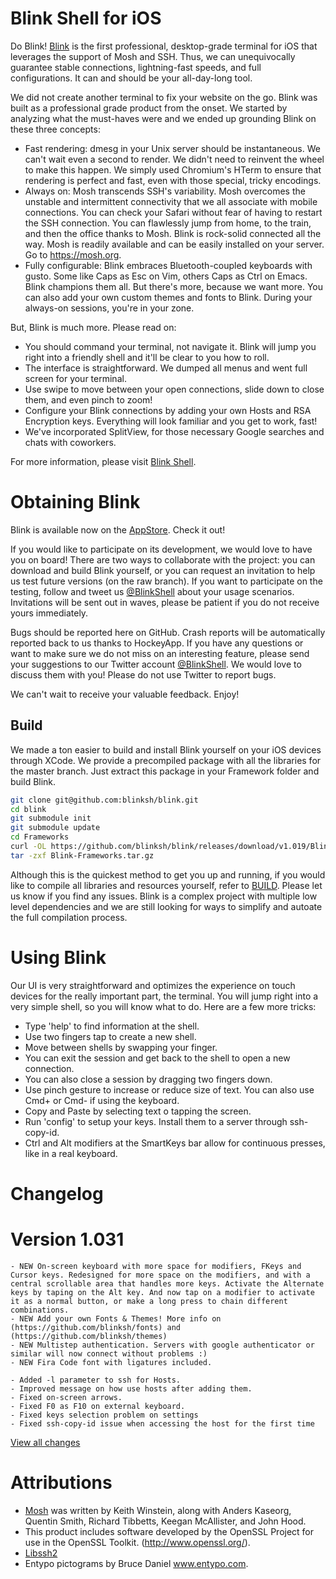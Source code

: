 # Blink Shell for iOS
Do Blink! [Blink](http://blink.sh) is the first professional, desktop-grade terminal for iOS that leverages the support of Mosh and SSH. Thus, we can unequivocally guarantee stable connections, lightning-fast speeds, and full configurations. It can and should be your all-day-long tool.

We did not create another terminal to fix your website on the go. Blink was built as a professional grade product from the onset. We started by analyzing what the must-haves were and we ended up grounding Blink on these three concepts:
- Fast rendering: dmesg in your Unix server should be instantaneous. We can't wait even a second to render. We didn't need to reinvent the wheel to make this happen. We simply used Chromium's HTerm to ensure that rendering is perfect and fast, even with those special, tricky encodings.
- Always on: Mosh transcends SSH's variability. Mosh overcomes the unstable and intermittent connectivity that we all associate with mobile connections. You can check your Safari without fear of having to restart the SSH connection. You can flawlessly jump from home, to the train, and then the office thanks to Mosh. Blink is rock-solid connected all the way. Mosh is readily available and can be easily installed on your server. Go to https://mosh.org. 
- Fully configurable: Blink embraces Bluetooth-coupled keyboards with gusto. Some like Caps as Esc on Vim, others Caps as Ctrl on Emacs. Blink champions them all. But there's more, because we want more. You can also add your own custom themes and fonts to Blink. During your always-on sessions, you're in your zone.

But, Blink is much more. Please read on:
- You should command your terminal, not navigate it. Blink will jump you right into a friendly shell and it'll be clear to you how to roll.
- The interface is straightforward. We dumped all menus and went full screen for your terminal.
- Use swipe to move between your open connections, slide down to close them, and even pinch to zoom!
- Configure your Blink connections by adding your own Hosts and RSA Encryption keys. Everything will look familiar and you get to work, fast!
- We've incorporated SplitView, for those necessary Google searches and chats with coworkers.

For more information, please visit [Blink Shell](http://blink.sh).

# Obtaining Blink
Blink is available now on the [AppStore](http://itunes.apple.com/app/id1156707581). Check it out!

If you would like to participate on its development, we would love to have you on board! There are two ways to collaborate with the project: you can download and build Blink yourself, or you can request an invitation to help us test future versions (on the raw branch). If you want to participate on the testing, follow and tweet us [@BlinkShell](https://twitter.com/BlinkShell) about your usage scenarios. Invitations will be sent out in waves, please be patient if you do not receive yours immediately.

Bugs should be reported here on GitHub. Crash reports will be automatically reported back to us thanks to HockeyApp. If you have any questions or want to make sure we do not miss on an interesting feature, please send your suggestions to our Twitter account [@BlinkShell](https://twitter.com/BlinkShell). We would love to discuss them with you! Please do not use Twitter to report bugs.

We can't wait to receive your valuable feedback. Enjoy!

## Build
We made a ton easier to build and install Blink yourself on your iOS devices through XCode. We provide a precompiled package with all the libraries for the master branch. Just extract this package in your Framework folder and build Blink.

```bash
git clone git@github.com:blinksh/blink.git
cd blink
git submodule init
git submodule update
cd Frameworks
curl -OL https://github.com/blinksh/blink/releases/download/v1.019/Blink-Frameworks.tar.gz
tar -zxf Blink-Frameworks.tar.gz
```

Although this is the quickest method to get you up and running, if you would like to compile all libraries and resources yourself, refer to [BUILD](https://github.com/blinksh/blink/blob/master/BUILD). Please let us know if you find any issues. Blink is a complex project with multiple low level dependencies and we are still looking for ways to simplify and autoate the full compilation process.

# Using Blink
Our UI is very straightforward and optimizes the experience on touch devices for the really important part, the terminal. You will jump right into a very simple shell, so you will know what to do. Here are a few more tricks:
- Type 'help' to find information at the shell.
- Use two fingers tap to create a new shell.
- Move between shells by swapping your finger.
- You can exit the session and get back to the shell to open a new connection.
- You can also close a session by dragging two fingers down.
- Use pinch gesture to increase or reduce size of text. You can also use Cmd+ or Cmd- if using the keyboard.
- Copy and Paste by selecting text o tapping the screen.
- Run 'config' to setup your keys. Install them to a server through ssh-copy-id.
- Ctrl and Alt modifiers at the SmartKeys bar allow for continuous presses, like in a real keyboard.

# Changelog
# Version 1.031
	- NEW On-screen keyboard with more space for modifiers, FKeys and Cursor keys. Redesigned for more space on the modifiers, and with a central scrollable area that handles more keys. Activate the Alternate keys by taping on the Alt key. And now tap on a modifier to activate it as a normal button, or make a long press to chain different combinations.
	- NEW Add your own Fonts & Themes! More info on (https://github.com/blinksh/fonts) and (https://github.com/blinksh/themes)
	- NEW Multistep authentication. Servers with google authenticator or similar will now connect without problems :)
	- NEW Fira Code font with ligatures included.

	- Added -l parameter to ssh for Hosts.
	- Improved message on how use hosts after adding them.
	- Fixed on-screen arrows.
	- Fixed F0 as F10 on external keyboard.
	- Fixed keys selection problem on settings
	- Fixed ssh-copy-id issue when accessing the host for the first time

[View all changes](CHANGELOG.md)

# Attributions
- [Mosh](https://mosh.mit.edu) was written by Keith Winstein, along with Anders Kaseorg, Quentin Smith, Richard Tibbetts, Keegan McAllister, and John Hood.
- This product includes software developed by the OpenSSL Project
for use in the OpenSSL Toolkit. (http://www.openssl.org/).
- [Libssh2](https://www.libssh2.org)
- Entypo pictograms by Bruce Daniel www.entypo.com.
